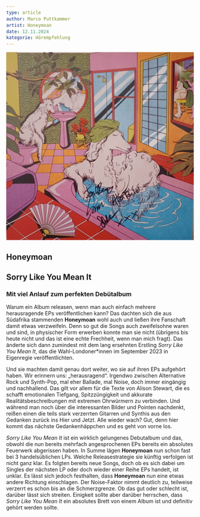 ```yaml
---
type: article
author: Marco Puttkammer
artist: Honeymoan
date: 12.11.2024
kategorie: Hörempfehlung
---
```


<div class="artikel">
<img src="../img/Coverartwork Honeymoan - SLYMI.jpg" alt="Coverartwork des Albums Sorry Like You Mean It von der Band Honeymoan">
<h2 class="artist">Honeymoan</h2> 
<h2 class="title">Sorry Like You Mean It</h2>
<h3 class="headline">Mit viel Anlauf zum perfekten Debütalbum</h3>

<p class="intro-text">Warum ein Album releasen, wenn man auch einfach mehrere herausragende EPs veröffentlichen kann? Das dachten sich die aus Südafrika stammenden <strong>Honeymoan</strong> wohl auch und ließen ihre Fanschaft damit etwas verzweifeln. Denn so gut die Songs auch zweifelsohne waren und sind, in physischer Form erwerben konnte man sie nicht (übrigens bis heute nicht und das ist eine echte Frechheit, wenn man mich fragt). Das änderte sich dann zumindest mit dem lang ersehnten Erstling <em>Sorry Like You Mean It</em>, das die Wahl-Londoner*innen im September 2023 in Eigenregie veröffentlichten.</p>

<p>Und sie machten damit genau dort weiter, wo sie auf ihren EPs aufgehört haben. Wir erinnern uns: „herausragend“. Irgendwo zwischen Alternative Rock und Synth-Pop, mal eher Ballade, mal Noise, doch immer eingängig und nachhallend. Das gilt vor allem für die Texte von Alison Stewart, die es schafft emotionalen Tiefgang, Spitzzüngigkeit und akkurate Realitätsbeschreibungen mit extremen Ohrwürmern zu verbinden. Und während man noch über die interessanten Bilder und Pointen nachdenkt, reißen einen die teils stark verzerrten Gitarren und Synthis aus den Gedanken zurück ins Hier und Jetzt. Alle wieder wach? Gut, denn hier kommt das nächste Gedankenhäppchen und es geht von vorne los.</p>

<p><em>Sorry Like You Mean It</em> ist ein wirklich gelungenes Debutalbum und das, obwohl die nun bereits mehrfach angesprochenen EPs bereits ein absolutes Feuerwerk abgerissen haben. In Summe lägen <strong>Honeymoan</strong> nun schon fast bei 3 handelsüblichen LPs. Welche Releasestrategie sie künftig verfolgen ist nicht ganz klar. Es folgten bereits neue Songs, doch ob es sich dabei um Singles der nächsten LP oder doch wieder einer Reihe EPs handelt, ist unklar. Es lässt sich jedoch festhalten, dass <strong>Honeymoan</strong> nun eine etwas andere Richtung einschlagen. Der Noise-Faktor nimmt deutlich zu, teilweise verzerrt es schon bis an die Schmerzgrenze. Ob das gut oder schlecht ist, darüber lässt sich streiten. Einigkeit sollte aber darüber herrschen, dass <em>Sorry Like You Mean It</em> ein absolutes Brett von einem Album ist und definitiv gehört werden sollte.</p>
</div>